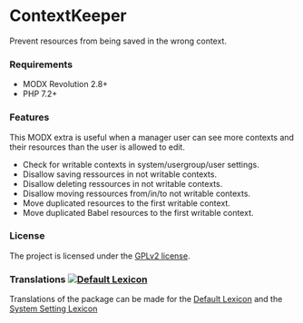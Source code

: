 # ContextKeeper

Prevent resources from being saved in the wrong context.

### Requirements

* MODX Revolution 2.8+
* PHP 7.2+

### Features

This MODX extra is useful when a manager user can see more contexts and their
resources than the user is allowed to edit.

* Check for writable contexts in system/usergroup/user settings.
* Disallow saving ressources in not writable contexts.
* Disallow deleting ressources in not writable contexts.
* Disallow moving ressources from/in/to not writable contexts.
* Move duplicated resources to the first writable context.
* Move duplicated Babel resources to the first writable context.

### License

The project is licensed under the [GPLv2 license](https://github.com/Jako/ContextKeeper/LICENSE.md).

### Translations [![Default Lexicon](https://hosted.weblate.org/widget/modx-extras/contextkeeper/standard/svg-badge.svg)](https://hosted.weblate.org/projects/modx-extras/contextkeeper/)

Translations of the package can be made for the [Default Lexicon](https://hosted.weblate.org/projects/modx-extras/contextkeeper/standard/) and the [System Setting Lexicon](https://hosted.weblate.org/projects/modx-extras/contextkeeper/system-settings/)


